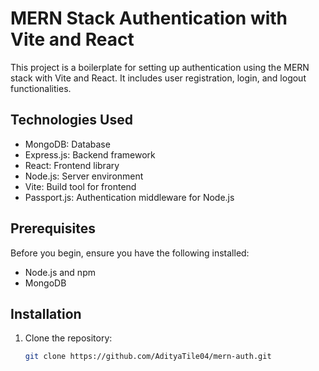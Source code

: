 # MERN Stack Authentication with Vite and React

This project is a boilerplate for setting up authentication using the MERN stack with Vite and React. It includes user registration, login, and logout functionalities.

## Technologies Used

- MongoDB: Database
- Express.js: Backend framework
- React: Frontend library
- Node.js: Server environment
- Vite: Build tool for frontend
- Passport.js: Authentication middleware for Node.js

## Prerequisites

Before you begin, ensure you have the following installed:

- Node.js and npm
- MongoDB

## Installation

1. Clone the repository:

   ```bash
   git clone https://github.com/AdityaTile04/mern-auth.git
